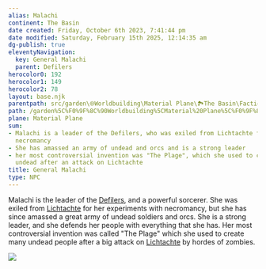 ```yaml
---
alias: Malachi
continent: The Basin
date created: Friday, October 6th 2023, 7:41:44 pm
date modified: Saturday, February 15th 2025, 12:14:35 am
dg-publish: true
eleventyNavigation:
  key: General Malachi
  parent: Defilers
herocolor0: 192
herocolor1: 149
herocolor2: 78
layout: base.njk
parentpath: src/garden\🌐Worldbuilding\Material Plane\🏞️The Basin\Factions\Defilers/Defilers.md
path: /garden%5C%F0%9F%8C%90Worldbuilding%5CMaterial%20Plane%5C%F0%9F%8F%9E%EF%B8%8FThe%20Basin%5CFactions%5CDefilers/General%20Malachi/
plane: Material Plane
sum:
- Malachi is a leader of the Defilers, who was exiled from Lichtachte for practicing
  necromancy
- She has amassed an army of undead and orcs and is a strong leader
- her most controversial invention was "The Plage", which she used to create many
  undead after an attack on Lichtachte
title: General Malachi
type: NPC
---
```


Malachi is the leader of the [Defilers](/garden/%F0%9F%8C%90Worldbuilding/Material%20Plane/%F0%9F%8F%9E%EF%B8%8FThe%20Basin/Factions/Defilers), and a powerful sorcerer. She was exiled from [Lichtachte](/garden/%F0%9F%8C%90Worldbuilding/Material%20Plane/%F0%9F%8F%9E%EF%B8%8FThe%20Basin/Regions/Lichtachte) for her experiments with necromancy, but she has since amassed a great army of undead soldiers and orcs. She is a strong leader, and she defends her people with everything that she has. Her most controversial invention was called "The Plage" which she used to create many undead people after a big attack on [Lichtachte](/garden/%F0%9F%8C%90Worldbuilding/Material%20Plane/%F0%9F%8F%9E%EF%B8%8FThe%20Basin/Regions/Lichtachte) by hordes of zombies.

![](/static/Placeholder.png)